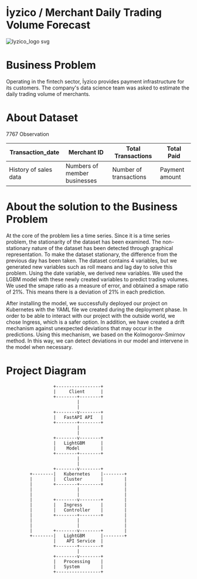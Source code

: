 # İyzico / Merchant Daily Trading Volume Forecast
![Iyzico_logo svg](https://github.com/YasinenfaL/Iyzico-Project/assets/111612847/9896dbc7-30fa-489f-98eb-e7f60582efa4)

# Business Problem
Operating in the fintech sector, İyzico provides payment infrastructure for its customers. The company's data science team was asked to estimate the daily trading volume of merchants.

# About Dataset
7767 Observation

| Transaction_date | Merchant ID | Total Transactions | Total Paid |
|------------------|-------------|--------------------|------------|
| History of sales data | Numbers of member businesses | Number of transactions | Payment amount |

# About the solution to the Business Problem
At the core of the problem lies a time series. Since it is a time series problem, the stationarity of the dataset has been examined. The non-stationary nature of the dataset has been detected through graphical representation. To make the dataset stationary, the difference from the previous day has been taken. The dataset contains 4 variables, but we generated new variables such as roll means and lag day to solve this problem. Using the date variable, we derived new variables. We used the LGBM model with these newly created variables to predict trading volumes. We used the smape ratio as a measure of error, and obtained a smape ratio of 21%. This means there is a deviation of 21% in each prediction.

After installing the model, we successfully deployed our project on Kubernetes with the YAML file we created during the deployment phase. In order to be able to interact with our project with the outside world, we chose Ingress, which is a safer option. In addition, we have created a drift mechanism against unexpected deviations that may occur in the predictions. Using this mechanism, we based on the Kolmogorov-Smirnov method. In this way, we can detect deviations in our model and intervene in the model when necessary.

# Project Diagram
                      +-----------------+
                      |     Client      |
                      +--------+--------+
                               |
                               |
                      +--------v--------+
                      |   FastAPI API   |
                      +--------+--------+
                               |
                               |
                      +--------v--------+
                      |   LightGBM      |
                      |    Model        |
                      +--------+--------+
                               |
                               |
                      +--------v--------+
             +--------|   Kubernetes    |--------+
             |        |   Cluster       |        |
             |        +--------+--------+        |
             |                 |                 |
             |                 |                 |
             |        +--------v--------+        |
             |        |   Ingress       |        |
             |        |   Controller    |        |
             |        +--------+--------+        |
             |                 |                 |
             |                 |                 |
             |        +--------v--------+        |
             +--------|   LightGBM      |--------+
                      |    API Service  |
                      +--------+--------+
                               |
                      +--------v--------+
                      |   Processing    |
                      |   System        |
                      +-----------------+


           
